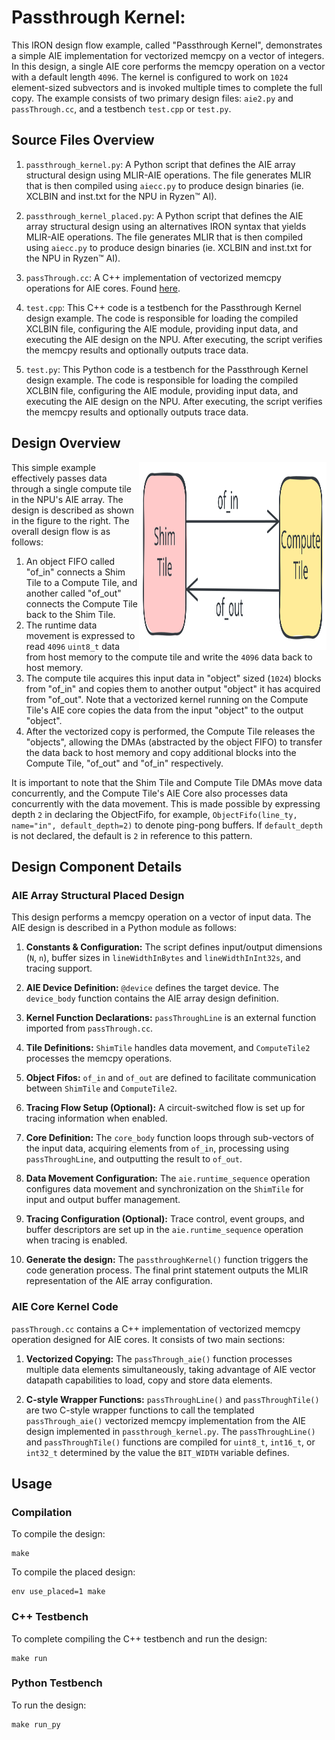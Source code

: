 <!---//===- README.md -----------------------------------------*- Markdown -*-===//
//
// This file is licensed under the Apache License v2.0 with LLVM Exceptions.
// See https://llvm.org/LICENSE.txt for license information.
// SPDX-License-Identifier: Apache-2.0 WITH LLVM-exception
//
// Copyright (C) 2024, Advanced Micro Devices, Inc.
// 
//===----------------------------------------------------------------------===//-->

# Passthrough Kernel:

This IRON design flow example, called "Passthrough Kernel", demonstrates a simple AIE implementation for vectorized memcpy on a vector of integers. In this design, a single AIE core performs the memcpy operation on a vector with a default length `4096`. The kernel is configured to work on `1024` element-sized subvectors and is invoked multiple times to complete the full copy. The example consists of two primary design files: `aie2.py` and `passThrough.cc`, and a testbench `test.cpp` or `test.py`.

## Source Files Overview

1. `passthrough_kernel.py`: A Python script that defines the AIE array structural design using MLIR-AIE operations. The file generates MLIR that is then compiled using `aiecc.py` to produce design binaries (ie. XCLBIN and inst.txt for the NPU in Ryzen™ AI). 

1. `passthrough_kernel_placed.py`: A Python script that defines the AIE array structural design using an alternatives IRON syntax that yields MLIR-AIE operations. The file generates MLIR that is then compiled using `aiecc.py` to produce design binaries (ie. XCLBIN and inst.txt for the NPU in Ryzen™ AI). 

1. `passThrough.cc`: A C++ implementation of vectorized memcpy operations for AIE cores. Found [here](../../../aie_kernels/generic/passThrough.cc).

1. `test.cpp`: This C++ code is a testbench for the Passthrough Kernel design example. The code is responsible for loading the compiled XCLBIN file, configuring the AIE module, providing input data, and executing the AIE design on the NPU. After executing, the script verifies the memcpy results and optionally outputs trace data.

1. `test.py`: This Python code is a testbench for the Passthrough Kernel design example. The code is responsible for loading the compiled XCLBIN file, configuring the AIE module, providing input data, and executing the AIE design on the NPU. After executing, the script verifies the memcpy results and optionally outputs trace data.

## Design Overview

<img align="right" width="300" height="300" src="../../../programming_guide/assets/passthrough_simple.svg"> 

This simple example effectively passes data through a single compute tile in the NPU's AIE array. The design is described as shown in the figure to the right. The overall design flow is as follows:
1. An object FIFO called "of_in" connects a Shim Tile to a Compute Tile, and another called "of_out" connects the Compute Tile back to the Shim Tile. 
1. The runtime data movement is expressed to read `4096` `uint8_t` data from host memory to the compute tile and write the `4096` data back to host memory. 
1. The compute tile acquires this input data in "object" sized (`1024`) blocks from "of_in" and copies them to another output "object" it has acquired from "of_out". Note that a vectorized kernel running on the Compute Tile's AIE core copies the data from the input "object" to the output "object".
1. After the vectorized copy is performed, the Compute Tile releases the "objects", allowing the DMAs (abstracted by the object FIFO) to transfer the data back to host memory and copy additional blocks into the Compute Tile,  "of_out" and "of_in" respectively.

It is important to note that the Shim Tile and Compute Tile DMAs move data concurrently, and the Compute Tile's AIE Core also processes data concurrently with the data movement. This is made possible by expressing depth `2` in declaring the ObjectFifo, for example, `ObjectFifo(line_ty, name="in", default_depth=2)` to denote ping-pong buffers. If `default_depth` is not declared, the default is `2` in reference to this pattern.

## Design Component Details

### AIE Array Structural Placed Design 

This design performs a memcpy operation on a vector of input data. The AIE design is described in a Python module as follows:

1. **Constants & Configuration:** The script defines input/output dimensions (`N`, `n`), buffer sizes in `lineWidthInBytes` and `lineWidthInInt32s`, and tracing support.

1. **AIE Device Definition:** `@device` defines the target device. The `device_body` function contains the AIE array design definition.

1. **Kernel Function Declarations:** `passThroughLine` is an external function imported from `passThrough.cc`.

1. **Tile Definitions:** `ShimTile` handles data movement, and `ComputeTile2` processes the memcpy operations.

1. **Object Fifos:** `of_in` and `of_out` are defined to facilitate communication between `ShimTile` and `ComputeTile2`.

1. **Tracing Flow Setup (Optional):** A circuit-switched flow is set up for tracing information when enabled.

1. **Core Definition:** The `core_body` function loops through sub-vectors of the input data, acquiring elements from `of_in`, processing using `passThroughLine`, and outputting the result to `of_out`.

1. **Data Movement Configuration:** The `aie.runtime_sequence` operation configures data movement and synchronization on the `ShimTile` for input and output buffer management.

1. **Tracing Configuration (Optional):** Trace control, event groups, and buffer descriptors are set up in the `aie.runtime_sequence` operation when tracing is enabled.

1. **Generate the design:** The `passthroughKernel()` function triggers the code generation process. The final print statement outputs the MLIR representation of the AIE array configuration.

### AIE Core Kernel Code

`passThrough.cc` contains a C++ implementation of vectorized memcpy operation designed for AIE cores. It consists of two main sections:

1. **Vectorized Copying:** The `passThrough_aie()` function processes multiple data elements simultaneously, taking advantage of AIE vector datapath capabilities to load, copy and store data elements.

1. **C-style Wrapper Functions:** `passThroughLine()` and `passThroughTile()` are two C-style wrapper functions to call the templated `passThrough_aie()` vectorized memcpy implementation from the AIE design implemented in `passthrough_kernel.py`. The `passThroughLine()` and `passThroughTile()` functions are compiled for `uint8_t`, `int16_t`, or `int32_t` determined by the value the `BIT_WIDTH` variable defines. 

## Usage

### Compilation

To compile the design:

```shell
make
```

To compile the placed design:
```shell
env use_placed=1 make
```

### C++ Testbench

To complete compiling the C++ testbench and run the design:

```shell
make run
```

### Python Testbench

To run the design:

```shell
make run_py
```
